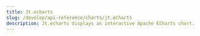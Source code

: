 ```yaml
---
title: Jt.echarts
slug: /develop/api-reference/charts/jt.echarts
description: Jt.echarts displays an interactive Apache ECharts chart.
---
```


<Autofunction function="Jt.echarts" />


